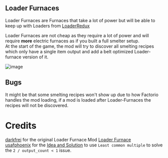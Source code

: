 ## Loader Furnaces
Loader Furnaces are Furnaces that take a lot of power but will be able to keep up with Loaders from [LoaderRedux](https://github.com/Yousei9/Loader-Redux)  

Loader Furnaces are not cheap as they require a lot of power and will require **more** electric furnaces as if you built a full smelter setup.  
At the start of the game, the mod will try to discover all smelting recipes which only have a single item output and add a belt optimized Loader-furnace version of it.

![image](https://shuvi.is-a-good-waifu.com/af9987.jpg)

## Bugs
It might be that some smelting recipes won't show up due to how Factorio handles the mod loading, if a mod is loaded after Loader-Furnaces the recipes will not be discovered.  

# Credits
[darkfrei](https://mods.factorio.com/user/darkfrei) for the original Loader Furnace Mod [Loader Furnace](https://mods.factorio.com/mods/darkfrei/Loader-Furnace)  
[usafphoenix](https://github.com/usafphoenix) for the [Idea and Solution](https://github.com/Nanabell/Loader-Furnaces/issues/5) to use `Least common multiple` to solve the `2 / output_count < 1` issue.